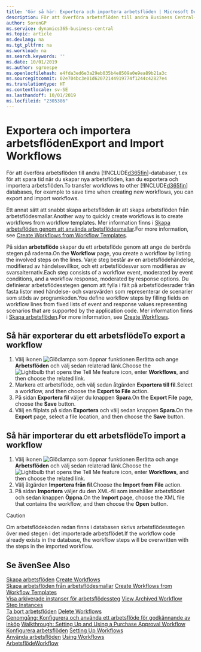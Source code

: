 ```yaml
---
title: 'Gör så här: Exportera och importera arbetsflöden | Microsoft Docs'
description: För att överföra arbetsflöden till andra Business Central-databaser, t.ex för att spara tid när du skapar nya arbetsflöden, kan du exportera och importera arbetsflöden.
author: SorenGP
ms.service: dynamics365-business-central
ms.topic: article
ms.devlang: na
ms.tgt_pltfrm: na
ms.workload: na
ms.search.keywords: ''
ms.date: 10/01/2019
ms.author: sgroespe
ms.openlocfilehash: e4fda3ed6e3a29eb035b4e8509a0e9ea89b21a3c
ms.sourcegitcommit: 02e704bc3e01d62072144919774f1244c42827e4
ms.translationtype: HT
ms.contentlocale: sv-SE
ms.lasthandoff: 10/01/2019
ms.locfileid: "2305386"
---
```

# <a name="export-and-import-workflows"></a><span data-ttu-id="2adc4-103">Exportera och importera arbetsflöden</span><span class="sxs-lookup"><span data-stu-id="2adc4-103">Export and Import Workflows</span></span>
<span data-ttu-id="2adc4-104">För att överföra arbetsflöden till andra [!INCLUDE[d365fin](includes/d365fin_md.md)]-databaser, t.ex för att spara tid när du skapar nya arbetsflöden, kan du exportera och importera arbetsflöden.</span><span class="sxs-lookup"><span data-stu-id="2adc4-104">To transfer workflows to other [!INCLUDE[d365fin](includes/d365fin_md.md)] databases, for example to save time when creating new workflows, you can export and import workflows.</span></span>  

 <span data-ttu-id="2adc4-105">Ett annat sätt att snabbt skapa arbetsflöden är att skapa arbetsflöden från arbetsflödesmallar.</span><span class="sxs-lookup"><span data-stu-id="2adc4-105">Another way to quickly create workflows is to create workflows from workflow templates.</span></span> <span data-ttu-id="2adc4-106">Mer information finns i [Skapa arbetsflöden genom att använda arbetsflödesmallar](across-how-to-create-workflows-from-workflow-templates.md).</span><span class="sxs-lookup"><span data-stu-id="2adc4-106">For more information, see [Create Workflows from Workflow Templates](across-how-to-create-workflows-from-workflow-templates.md).</span></span>  

 <span data-ttu-id="2adc4-107">På sidan **arbetsflöde** skapar du ett arbetsflöde genom att ange de berörda stegen på raderna.</span><span class="sxs-lookup"><span data-stu-id="2adc4-107">On the **Workflow** page, you create a workflow by listing the involved steps on the lines.</span></span> <span data-ttu-id="2adc4-108">Varje steg består av en arbetsflödehändelse, modifierad av händelsevillkor, och ett arbetsflödesvar som modifieras av svarsalternativ.</span><span class="sxs-lookup"><span data-stu-id="2adc4-108">Each step consists of a workflow event, moderated by event conditions, and a workflow response, moderated by response options.</span></span> <span data-ttu-id="2adc4-109">Du definierar arbetsflödesstegen genom att fylla i fält på arbetsflödesrader från fasta listor med händelse- och svarsvärden som representerar de scenarier som stöds av programkoden.</span><span class="sxs-lookup"><span data-stu-id="2adc4-109">You define workflow steps by filling fields on workflow lines from fixed lists of event and response values representing scenarios that are supported by the application code.</span></span> <span data-ttu-id="2adc4-110">Mer information finns i [Skapa arbetsflöden](across-how-to-create-workflows.md).</span><span class="sxs-lookup"><span data-stu-id="2adc4-110">For more information, see [Create Workflows](across-how-to-create-workflows.md).</span></span>  

## <a name="to-export-a-workflow"></a><span data-ttu-id="2adc4-111">Så här exporterar du ett arbetsflöde</span><span class="sxs-lookup"><span data-stu-id="2adc4-111">To export a workflow</span></span>  
1.  <span data-ttu-id="2adc4-112">Välj ikonen ![Glödlampa som öppnar funktionen Berätta](media/ui-search/search_small.png "Berätta vad du vill göra") och ange **Arbetsflöden** och välj sedan relaterad länk.</span><span class="sxs-lookup"><span data-stu-id="2adc4-112">Choose the ![Lightbulb that opens the Tell Me feature](media/ui-search/search_small.png "Tell me what you want to do") icon, enter **Workflows**, and then choose the related link.</span></span>  
2.  <span data-ttu-id="2adc4-113">Markera ett arbetsflöde, och välj sedan åtgärden **Exportera till fil**.</span><span class="sxs-lookup"><span data-stu-id="2adc4-113">Select a workflow, and then choose the **Export to File** action.</span></span>  
3.  <span data-ttu-id="2adc4-114">På sidan **Exportera fil** väljer du knappen **Spara**.</span><span class="sxs-lookup"><span data-stu-id="2adc4-114">On the **Export File** page, choose the **Save** button.</span></span>  
4.  <span data-ttu-id="2adc4-115">Välj en filplats på sidan **Exportera** och välj sedan knappen **Spara**.</span><span class="sxs-lookup"><span data-stu-id="2adc4-115">On the **Export** page, select a file location, and then choose the **Save** button.</span></span>  

## <a name="to-import-a-workflow"></a><span data-ttu-id="2adc4-116">Så här importerar du ett arbetsflöde</span><span class="sxs-lookup"><span data-stu-id="2adc4-116">To import a workflow</span></span>  
1.  <span data-ttu-id="2adc4-117">Välj ikonen ![Glödlampa som öppnar funktionen Berätta](media/ui-search/search_small.png "Berätta vad du vill göra") och ange **Arbetsflöden** och välj sedan relaterad länk.</span><span class="sxs-lookup"><span data-stu-id="2adc4-117">Choose the ![Lightbulb that opens the Tell Me feature](media/ui-search/search_small.png "Tell me what you want to do") icon, enter **Workflows**, and then choose the related link.</span></span>  
2.  <span data-ttu-id="2adc4-118">Välj åtgärden **Importera från fil**.</span><span class="sxs-lookup"><span data-stu-id="2adc4-118">Choose the **Import from File** action.</span></span>  
3.  <span data-ttu-id="2adc4-119">På sidan **Importera** väljer du den XML-fil som innehåller arbetsflödet och sedan knappen **Öppna**.</span><span class="sxs-lookup"><span data-stu-id="2adc4-119">On the **Import** page, choose the XML file that contains the workflow, and then choose the **Open** button.</span></span>  

> [!CAUTION]  
>  <span data-ttu-id="2adc4-120">Om arbetsflödekoden redan finns i databasen skrivs arbetsflödesstegen över med stegen i det importerade arbetsflödet.</span><span class="sxs-lookup"><span data-stu-id="2adc4-120">If the workflow code already exists in the database, the workflow steps will be overwritten with the steps in the imported workflow.</span></span>  

## <a name="see-also"></a><span data-ttu-id="2adc4-121">Se även</span><span class="sxs-lookup"><span data-stu-id="2adc4-121">See Also</span></span>  
 <span data-ttu-id="2adc4-122">[Skapa arbetsflöden](across-how-to-create-workflows.md) </span><span class="sxs-lookup"><span data-stu-id="2adc4-122">[Create Workflows](across-how-to-create-workflows.md) </span></span>  
 <span data-ttu-id="2adc4-123">[Skapa arbetsflöden från arbetsflödesmallar](across-how-to-create-workflows-from-workflow-templates.md) </span><span class="sxs-lookup"><span data-stu-id="2adc4-123">[Create Workflows from Workflow Templates](across-how-to-create-workflows-from-workflow-templates.md) </span></span>  
 <span data-ttu-id="2adc4-124">[Visa arkiverade instanser för arbetsflödessteg](across-how-to-view-archived-workflow-step-instances.md) </span><span class="sxs-lookup"><span data-stu-id="2adc4-124">[View Archived Workflow Step Instances](across-how-to-view-archived-workflow-step-instances.md) </span></span>  
 <span data-ttu-id="2adc4-125">[Ta bort arbetsflöden](across-how-to-delete-workflows.md) </span><span class="sxs-lookup"><span data-stu-id="2adc4-125">[Delete Workflows](across-how-to-delete-workflows.md) </span></span>  
 <span data-ttu-id="2adc4-126">[Genomgång: Konfigurera och använda ett arbetsflöde för godkännande av inköp](walkthrough-setting-up-and-using-a-purchase-approval-workflow.md) </span><span class="sxs-lookup"><span data-stu-id="2adc4-126">[Walkthrough: Setting Up and Using a Purchase Approval Workflow](walkthrough-setting-up-and-using-a-purchase-approval-workflow.md) </span></span>  
 <span data-ttu-id="2adc4-127">[Konfigurera arbetsflöden](across-set-up-workflows.md) </span><span class="sxs-lookup"><span data-stu-id="2adc4-127">[Setting Up Workflows](across-set-up-workflows.md) </span></span>  
 <span data-ttu-id="2adc4-128">[Använda arbetsflöden](across-use-workflows.md) </span><span class="sxs-lookup"><span data-stu-id="2adc4-128">[Using Workflows](across-use-workflows.md) </span></span>  
 [<span data-ttu-id="2adc4-129">Arbetsflöde</span><span class="sxs-lookup"><span data-stu-id="2adc4-129">Workflow</span></span>](across-workflow.md)   
